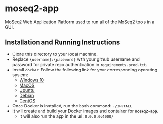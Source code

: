 # moseq2-app
MoSeq2 Web Application Platform used to run all of the MoSeq2 tools in a GUI.

## Installation and Running Instructions
 * Clone this directory to your local machine.
 * Replace `{username}:{password}` with your github username and password for private repo authentication in `requirements.prod.txt`.
 * Install `docker`. Follow the following link for your corresponding operating system:
    * [Windows 10](https://runnable.com/docker/install-docker-on-windows-10)
    * [MacOS](https://docs.docker.com/docker-for-mac/install/)
    * [Ubuntu](https://docs.docker.com/install/linux/docker-ce/ubuntu/)
    * [Debian](https://docs.docker.com/install/linux/docker-ce/debian/)
    * [CentOS](https://docs.docker.com/install/linux/docker-ce/centos/)
 * Once Docker is installed, run the bash command: ```./INSTALL```
 * It will create and build your Docker images and container for **`moseq2-app`**.
    * It will also run the app in the url: `0.0.0.0:4000/`
    
